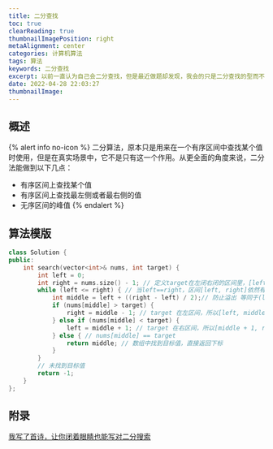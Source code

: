 ```yaml
---
title: 二分查找
toc: true
clearReading: true
thumbnailImagePosition: right
metaAlignment: center
categories: 计算机算法
tags: 算法
keywords: 二分查找
excerpt: 以前一直认为自己会二分查找，但是最近做题却发现，我会的只是二分查找的型而不是二分查找的本质
date: 2022-04-28 22:03:27
thumbnailImage:
---
```


<!-- toc -->

## 概述

{% alert info no-icon %}
二分算法，原本只是用来在一个有序区间中查找某个值时使用，但是在真实场景中，它不是只有这一个作用。从更全面的角度来说，二分法能做到以下几点：
- 有序区间上查找某个值
- 有序区间上查找最左侧或者最右侧的值
- 无序区间的峰值
{% endalert %}

## 算法模版

```c++
class Solution {
public:
    int search(vector<int>& nums, int target) {
        int left = 0;
        int right = nums.size() - 1; // 定义target在左闭右闭的区间里，[left, right]
        while (left <= right) { // 当left==right，区间[left, right]依然有效，所以用 <=
            int middle = left + ((right - left) / 2);// 防止溢出 等同于(left + right)/2
            if (nums[middle] > target) {
                right = middle - 1; // target 在左区间，所以[left, middle - 1]
            } else if (nums[middle] < target) {
                left = middle + 1; // target 在右区间，所以[middle + 1, right]
            } else { // nums[middle] == target
                return middle; // 数组中找到目标值，直接返回下标
            }
        }
        // 未找到目标值
        return -1;
    }
};
```

## 附录

[我写了首诗，让你闭着眼睛也能写对二分搜索](https://labuladong.gitee.io/algo/2/19/26/)

